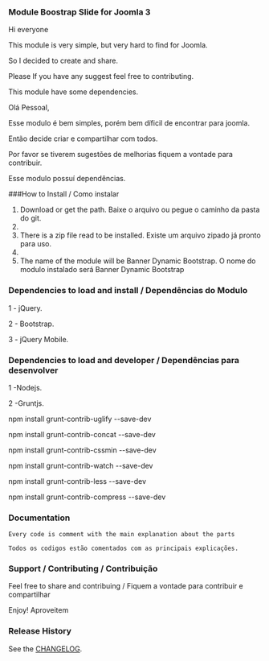 ### Module Boostrap Slide for Joomla 3

Hi everyone

This module is very simple, but very hard to find for Joomla.

So I decided to create and share.

Please If you have any suggest feel free to contributing.

This module have some dependencies.

Olá Pessoal,

Esse modulo é bem simples, porém bem díficil de encontrar para joomla.

Então decide criar e compartilhar com todos.

Por favor se tiverem sugestões de melhorias fiquem a vontade para contribuir.

Esse modulo possuí dependências.

###How to Install / Como instalar

1. Download or get the path. Baixe o arquivo ou pegue o caminho da pasta do git.
2. 
2. There is a zip file read to be installed. Existe um arquivo zipado já pronto para uso.
3. 
3. The name of the module will be Banner Dynamic Bootstrap. O nome do modulo instalado será Banner Dynamic Bootstrap

### Dependencies to load and install / Dependências do Modulo

1 - jQuery.

2 - Bootstrap.

3 - jQuery Mobile.

### Dependencies to load and developer / Dependências para desenvolver 

1 -Nodejs.

2 -Gruntjs.

npm install grunt-contrib-uglify --save-dev

npm install grunt-contrib-concat --save-dev

npm install grunt-contrib-cssmin --save-dev

npm install grunt-contrib-watch --save-dev

npm install grunt-contrib-less --save-dev

npm install grunt-contrib-compress --save-dev

### Documentation

```
Every code is comment with the main explanation about the parts

Todos os codigos estão comentados com as principais explicações.

```

### Support / Contributing / Contribuição

Feel free to share and contribuing / Fiquem a vontade para contribuir e compartilhar

Enjoy! Aproveitem


### Release History
See the [CHANGELOG](CHANGELOG).
